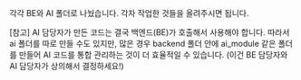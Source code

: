 각각 BE와 AI 폴더로 나눴습니다. 각자 작업한 것들을 올려주시면 됩니다.

[참고] AI 담당자가 만든 코드는 결국 백엔드(BE)가 호출해서 사용해야 합니다. 따라서 ai 폴더를 따로 만들 수도 있지만, 많은 경우 backend 폴더 안에 ai_module 같은 폴더를 만들어 AI 코드를 통합 관리하는 것이 더 효율적일 수 있습니다.
(이건 BE 담당자와 AI 담당자가 상의해서 결정하세요!)
